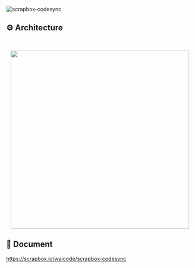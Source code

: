 ![scrapbox-codesync](https://i.gyazo.com/cce54fbe28dca3ac94ce78665952ec52.png "scrapbox-codesync")

## ⚙ Architecture

<br />

<p align="center">
    <img src="https://cacoo.com/diagrams/L5gAbKbq1avCXTpq-70E32.png" width="480">
</p>


## 📗 Document

https://scrapbox.io/waicode/scrapbox-codesync
